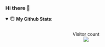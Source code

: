### Hi there 👋

<details open>
 <summary> 😇 <b>My Github Stats</b>: </summary>

<br>



</details>

<p align="center">
Visitor count<br>
<img src="https://profile-counter.glitch.me/priyathamhub/count.svg" />
</p>
<!--
**rapolupavans/rapolupavans** is a ✨ _special_ ✨ repository because its `README.md` (this file) appears on your GitHub profile.

Here are some ideas to get you started:

- 🔭 I’m currently working on ...
- 🌱 I’m currently learning ...
- 👯 I’m looking to collaborate on ...
- 🤔 I’m looking for help with ...
- 💬 Ask me about ...
- 📫 How to reach me: ...
- 😄 Pronouns: ...
- ⚡ Fun fact: ...
-->
